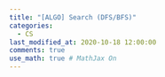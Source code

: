 ```yaml
---
title: "[ALGO] Search (DFS/BFS)"
categories: 
  - CS
last_modified_at: 2020-10-18 12:00:00
comments: true
use_math: true # MathJax On
---
```

